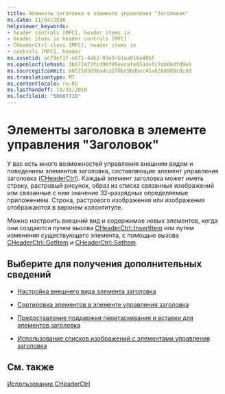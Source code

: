 ```yaml
---
title: Элементы заголовка в элементе управления "Заголовок"
ms.date: 11/04/2016
helpviewer_keywords:
- header controls [MFC], header items in
- header items in header controls [MFC]
- CHeaderCtrl class [MFC], header items in
- controls [MFC], header
ms.assetid: ac79ef1f-a671-4ab2-93e9-b1aa016a48bf
ms.openlocfilehash: 3b872473fcd90f09eecafe65adefc7ab66dfd9e6
ms.sourcegitcommit: 6052185696adca270bc9bdbec45a626dd89cdcdd
ms.translationtype: MT
ms.contentlocale: ru-RU
ms.lasthandoff: 10/31/2018
ms.locfileid: "50607718"
---
```

# <a name="header-items-in-a-header-control"></a>Элементы заголовка в элементе управления "Заголовок"

У вас есть много возможностей управления внешним видом и поведением элементов заголовка, составляющие элемент управления заголовка ([CHeaderCtrl](../mfc/reference/cheaderctrl-class.md)). Каждый элемент заголовка может иметь строку, растровый рисунок, образ из списка связанных изображений или связанные с ним значение 32-разрядных определяемые приложением. Строка, растрового изображения или изображения отображаются в верхнем колонтитуле.

Можно настроить внешний вид и содержимое новых элементов, когда они создаются путем вызова [CHeaderCtrl::InsertItem](../mfc/reference/cheaderctrl-class.md#insertitem) или путем изменения существующего элемента, с помощью вызова [CHeaderCtrl::GetItem](../mfc/reference/cheaderctrl-class.md#getitem) и [ CHeaderCtrl::SetItem](../mfc/reference/cheaderctrl-class.md#setitem).

## <a name="what-do-you-want-to-know-more-about"></a>Выберите для получения дополнительных сведений

- [Настройка внешнего вида элемента заголовка](../mfc/customizing-the-header-item-s-appearance.md)

- [Сортировка элементов в элементе управления заголовка](../mfc/ordering-items-in-the-header-control.md)

- [Предоставление поддержки перетаскивания и вставки для элементов заголовка](../mfc/providing-drag-and-drop-support-for-header-items.md)

- [Использование списков изображений с элементами управления заголовка](../mfc/using-image-lists-with-header-controls.md)

## <a name="see-also"></a>См. также

[Использование CHeaderCtrl](../mfc/using-cheaderctrl.md)

